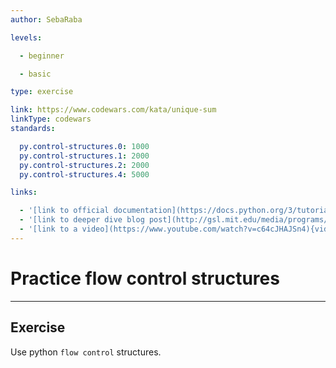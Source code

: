 ```yaml
---
author: SebaRaba

levels:

  - beginner

  - basic

type: exercise

link: https://www.codewars.com/kata/unique-sum
linkType: codewars
standards:

  py.control-structures.0: 1000
  py.control-structures.1: 2000
  py.control-structures.2: 2000
  py.control-structures.4: 5000

links:

  - '[link to official documentation](https://docs.python.org/3/tutorial/controlflow.html){website}'
  - '[link to deeper dive blog post](http://gsl.mit.edu/media/programs/sri-lanka-summer-2011/materials/t-l03.pdf){website}'
  - '[link to a video](https://www.youtube.com/watch?v=c64cJHAJSn4){video}'
---
```


# Practice flow control structures

---
## Exercise

Use python `flow control` structures.
